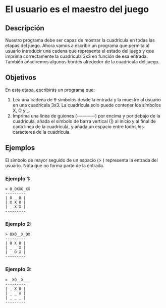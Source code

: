 # El usuario es el maestro del juego
## Descripción
Nuestro programa debe ser capaz de mostrar la cuadrícula en todas las etapas del juego. Ahora vamos a escribir un programa que permita al usuario introducir una cadena que represente el estado del juego y que imprima correctamente la cuadrícula 3x3 en función de esa entrada. También añadiremos algunos bordes alrededor de la cuadrícula del juego.

## Objetivos
En esta etapa, escribirás un programa que:

1. Lea una cadena de 9 símbolos desde la entrada y la muestre al usuario en una cuadrícula 3x3. La cuadrícula solo puede contener los símbolos X, O y _.
2. Imprima una línea de guiones (---------) por encima y por debajo de la cuadrícula, añada el símbolo de barra vertical (|) al inicio y al final de cada línea de la cuadrícula, y añada un espacio entre todos los caracteres de la cuadrícula.
## Ejemplos
El símbolo de mayor seguido de un espacio (> ) representa la entrada del usuario. Nota que no forma parte de la entrada.

### Ejemplo 1:
````text
> O_OXXO_XX
---------  
| O _ O |  
| X X O |  
| _ X X |
--------- 
````

### Ejemplo 2:
````text
> OXO__X_OX  
---------  
| O X O |  
| _ _ X |  
| _ O X |  
---------  
````

### Ejemplo 3:
````text
> _XO__X___  
---------  
| _ X O |  
| _ _ X |  
| _ _ _ |  
---------  
````